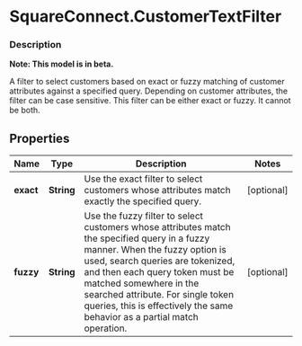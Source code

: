 # SquareConnect.CustomerTextFilter

### Description
**Note: This model is in beta.**

A filter to select customers based on exact or fuzzy matching of customer attributes against a specified query. Depending on customer attributes,  the filter can be case sensitive. This filter can be either exact or fuzzy. It cannot be both.

## Properties
Name | Type | Description | Notes
------------ | ------------- | ------------- | -------------
**exact** | **String** | Use the exact filter to select customers whose attributes match exactly the specified query. | [optional] 
**fuzzy** | **String** | Use the fuzzy filter to select customers whose attributes match the specified query  in a fuzzy manner. When the fuzzy option is used, search queries are tokenized, and then  each query token must be matched somewhere in the searched attribute. For single token queries,  this is effectively the same behavior as a partial match operation. | [optional] 


